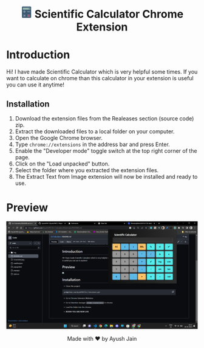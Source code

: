 <h1 align="center"><img src="/img/favicon.png" width="30" height="30"> Scientific Calculator Chrome Extension</h1>

# Introduction
Hi! I have made Scientific Calculator which is very helpful some times. If you want to calculate on chrome than this calculator in your extension is useful you can use it anytime!

 ## Installation
1. Download the extension files from the Realeases section (source code) zip.
2. Extract the downloaded files to a local folder on your computer.
3. Open the Google Chrome browser.
4. Type `chrome://extensions` in the address bar and press Enter.
5. Enable the "Developer mode" toggle switch at the top right corner of the page.
6. Click on the "Load unpacked" button.
7. Select the folder where you extracted the extension files.
8. The Extract Text from Image extension will now be installed and ready to use.

# Preview 
<img src="Screenshot 2023-05-29 101716.png">

 <p align="center" >
 Made with ❤️ by Ayush Jain</p>
